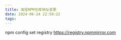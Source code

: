 ```yaml
---
title: 淘宝NPM仓库地址变更
date: 2024-06-24 22:59:22
tags:
---
```


npm config set registry <https://registry.npmmirror.com>
